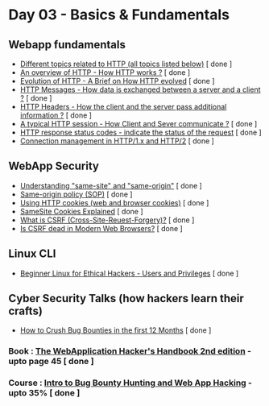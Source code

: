 # Day 03 - Basics & Fundamentals

## Webapp fundamentals
  - [Different topics related to HTTP (all topics listed below)](https://developer.mozilla.org/en-US/docs/Web/HTTP/Basics_of_HTTP) [ done ]
  - [An overview of HTTP - How HTTP works ?](https://developer.mozilla.org/en-US/docs/Web/HTTP/Overview) [ done ]
  - [Evolution of HTTP - A Brief on How HTTP evolved](https://developer.mozilla.org/en-US/docs/Web/HTTP/Basics_of_HTTP/Evolution_of_HTTP) [ done ]
  - [HTTP Messages - How data is exchanged between a server and a client ?](https://developer.mozilla.org/en-US/docs/Web/HTTP/Messages) [ done ]
  - [HTTP Headers - How the client and the server pass additional information ?](https://developer.mozilla.org/en-US/docs/Web/HTTP/Headers) [ done ]
  - [A typical HTTP session - How Client and Sever communicate ?](https://developer.mozilla.org/en-US/docs/Web/HTTP/Session) [ done ]
  - [HTTP response status codes - indicate the status of the request](https://developer.mozilla.org/en-US/docs/Web/HTTP/Status) [ done ]
  - [Connection management in HTTP/1.x and HTTP/2](https://developer.mozilla.org/en-US/docs/Web/HTTP/Connection_management_in_HTTP_1.x) [ done ]

## WebApp Security
  - [Understanding "same-site" and "same-origin"](https://web.dev/same-site-same-origin/) [ done ]
  - [Same-origin policy (SOP)](https://developer.mozilla.org/en-US/docs/Web/Security/Same-origin_policy) [ done ]
  - [Using HTTP cookies (web and browser cookies)](https://developer.mozilla.org/en-US/docs/Web/HTTP/Cookies) [ done ]
  - [SameSite Cookies Explained](https://web.dev/samesite-cookies-explained/) [ done ]
  - [What is CSRF (Cross-Site-Reuest-Forgery)?](https://owasp.org/www-community/attacks/csrf) [ done ]
  - [Is CSRF dead in Modern Web Browsers?](https://scotthelme.co.uk/csrf-is-dead/) [ done ]

## Linux CLI
  - [Beginner Linux for Ethical Hackers - Users and Privileges](https://www.youtube.com/watch?v=Sl60jGmr8e0&list=PLLKT__MCUeiwfK18Io6kvwrrhqQyQnV5W&index=2) [ done ]

## Cyber Security Talks (how hackers learn their crafts)
  - [How to Crush Bug Bounties in the first 12 Months](https://www.youtube.com/watch?v=AbebbJ3cRLI) [ done ]

### Book : [The WebApplication Hacker's Handbook 2nd edition](https://edu.anarcho-copy.org/Against%20Security%20-%20Self%20Security/Dafydd%20Stuttard,%20Marcus%20Pinto%20-%20The%20web%20application%20hacker's%20handbook_%20finding%20and%20exploiting%20security%20flaws-Wiley%20(2011).pdf) - upto page 45 [ done ]
### Course : [Intro to Bug Bounty Hunting and Web App Hacking](https://www.udemy.com/course/intro-to-bug-bounty-by-nahamsec/) - upto 35% [ done ]
